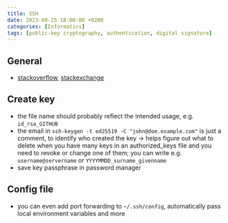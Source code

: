 ```yaml
---
title: SSH
date: 2023-09-25 18:00:00 +0200
categories: [Informatics]
tags: [public-key cryptography, authentication, digital signature]     # TAG names should always be lowercase
---
```


## General

- [stackoverflow](https://security.stackexchange.com/questions/20706/what-is-the-difference-between-authorized-keys-and-known-hosts-file-for-ssh), [stackexchange](https://unix.stackexchange.com/questions/42643/ssh-key-based-authentication-known-hosts-vs-authorized-keys)

## Create key

- the file name should probably reflect the intended usage, e.g. `id_rsa_GITHUB`
- the email in `ssh-keygen -t ed25519 -C "john@doe.example.com"` is just a comment, to identify who created the key -> helps figure out what to delete when you have many keys in an authorized_keys file and you need to revoke or change one of them; you can write e.g. `username@servername` or `YYYYMMDD_surname_givenname`
- save key passphrase in password manager

## Config file

- you can even add port forwarding to `~/.ssh/config`, automatically pass local environment variables and more
